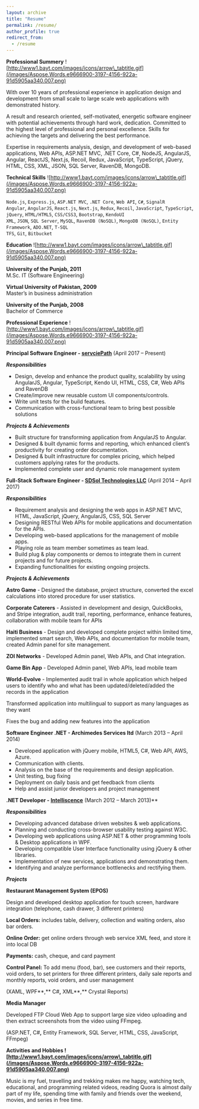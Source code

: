 ```yaml
---
layout: archive
title: "Resume"
permalink: /resume/
author_profile: true
redirect_from:
  - /resume
---
```


**Professional Summery** ![http://www1.bayt.com/images/icons/arrow\_tabtitle.gif](/images/Aspose.Words.e9666900-3197-4156-922a-91d5905aa340.007.png)

With over 10 years of professional experience in application design and development from small scale to large scale web applications with demonstrated history.

A result and research oriented, self-motivated, energetic software engineer with potential achievements through hard work, dedication. Committed to the highest level of professional and personal excellence. Skills for achieving the targets and delivering the best performance.

Expertise in requirements analysis, design, and development of web-based applications, Web APIs, ASP.NET MVC, .NET Core, C#, NodeJS, AngularJS, Angular, ReactJS, Next.js, Recoil, Redux, JavaScript, TypeScript, jQuery, HTML, CSS, XML, JSON, SQL Server, RavenDB, MongoDB.

**Technical Skills** ![http://www1.bayt.com/images/icons/arrow\_tabtitle.gif](/images/Aspose.Words.e9666900-3197-4156-922a-91d5905aa340.007.png)

`Node.js`, `Express.js`, `ASP.NET MVC`, `.NET Core`, `Web API`, `C#`, `SignalR`<br>
`Angular`, `AngularJS`, `React.js`, `Next.js`, `Redux`, `Recoil`, `JavaScript`, `TypeScript`, `jQuery`, `HTML/HTML5`, `CSS/CSS3`, `Bootstrap`, `KendoUI`<br>
`XML`, `JSON`, `SQL Server`, `MySQL`, `RavenDB (NoSQL)`, `MongoDB (NoSQL)`, `Entity Framework`, `ADO.NET`, `T-SQL` <br>
`TFS`, `Git`, `Bitbucket`


**Education** ![http://www1.bayt.com/images/icons/arrow\_tabtitle.gif](/images/Aspose.Words.e9666900-3197-4156-922a-91d5905aa340.007.png)

**University of the Punjab, 2011**<br>
M.Sc. IT (Software Engineering)

**Virtual University of Pakistan, 2009**<br>
Master’s in business administration

**University of the Punjab, 2008**<br>
Bachelor of Commerce

**Professional Experience** ![http://www1.bayt.com/images/icons/arrow\_tabtitle.gif](/images/Aspose.Words.e9666900-3197-4156-922a-91d5905aa340.007.png)

**Principal Software Engineer - [servciePath](https://servicepath.co/)** (April 2017 – Present)

***Responsibilities***

- Design, develop and enhance the product quality, scalability by using AngularJS, Angular, TypeScript, Kendo UI, HTML, CSS, C#, Web APIs and RavenDB
- Create/improve new reusable custom UI components/controls.
- Write unit tests for the build features.
- Communication with cross-functional team to bring best possible solutions

***Projects & Achievements***

- Built structure for transforming application from AngularJS to Angular.
- Designed & built dynamic forms and reporting, which enhanced client’s productivity for creating order documentation.
- Designed & built infrastructure for complex pricing, which helped customers applying rates for the products.
- Implemented complete user and dynamic role management system

**Full-Stack Software Engineer - [SDSol Technologies LLC](http://sdsol.com/)** (April 2014 – April 2017)

***Responsibilities***

- Requirement analysis and designing the web apps in ASP.NET MVC, HTML, JavaScript, jQuery, AngularJS, CSS, SQL Server
- Designing RESTful Web APIs for mobile applications and documentation for the APIs.
- Developing web-based applications for the management of mobile apps.
- Playing role as team member sometimes as team lead.
- Build plug & play components or demos to integrate them in current projects and for future projects.
- Expanding functionalities for existing ongoing projects.

***Projects & Achievements***

**Astro Game** - Designed the database, project structure, converted the excel calculations into stored procedure for user statistics.

**Corporate Caterers** - Assisted in development and design, QuickBooks, and Stripe integration, audit trail, reporting, performance, enhance features, collaboration with mobile team for APIs

**Haiti Business** - Design and developed complete project within limited time, implemented smart search, Web APIs, and documentation for mobile team, created Admin panel for site management.

**ZOI Networks** - Developed Admin panel, Web APIs, and Chat integration.

**Game Bin App** - Developed Admin panel, Web APIs, lead mobile team

**World-Evolve** - Implemented audit trail in whole application which helped users to identify who and what has been updated/deleted/added the records in the application

Transformed application into multilingual to support as many languages as they want

Fixes the bug and adding new features into the application

**Software Engineer .NET - Archimedes Services ltd** (March 2013 – April 2014)

- Developed application with jQuery mobile, HTML5, C#, Web API, AWS, Azure.
- Communication with clients.
- Analysis on the base of the requirements and design application.
- Unit testing, bug fixing
- Deployment on daily basis and get feedback from clients
- Help and assist junior developers and project management

**.NET Developer - [Intelliscence](http://www.intelliscence.com/)** (March 2012 – March 2013)**	

***Responsibilities***       

- Developing advanced database driven websites & web applications.
- Planning and conducting cross-browser usability testing against W3C.
- Developing web applications using ASP.NET & other programming tools & Desktop applications in WPF.
- Developing compatible User Interface functionality using jQuery & other libraries.
- Implementation of new services, applications and demonstrating them.
- Identifying and analyze performance bottlenecks and rectifying them.

***Projects***

**Restaurant Management System (EPOS)**

Design and developed desktop application for touch screen, hardware integration (telephone, cash drawer, 3 different printers)

**Local Orders:** includes table, delivery, collection and waiting orders, also bar orders.

**Online Order:** get online orders through web service XML feed, and store it into local DB

**Payments:** cash, cheque, and card payment

**Control Panel:** To add menu (food, bar), see customers and their reports, void orders, to set printers for three different printers, daily sale reports and monthly reports, void orders, and user management 

(XAML, WPF**,** C#**,** XML**,** Crystal Reports)

**Media Manager**

Developed FTP Cloud Web App to support large size video uploading and then extract screenshots from the video using FFmpeg.

(ASP.NET, C#**,** Entity Framework, SQL Server, HTML, CSS, JavaScript, FFmpeg)

**Activities and Hobbies ![http://www1.bayt.com/images/icons/arrow\_tabtitle.gif](/images/Aspose.Words.e9666900-3197-4156-922a-91d5905aa340.007.png)**

Music is my fuel, travelling and trekking makes me happy, watching tech, educational, and programming related videos, reading Quora is almost daily part of my life, spending time with family and friends over the weekend, movies, and series in free time.
